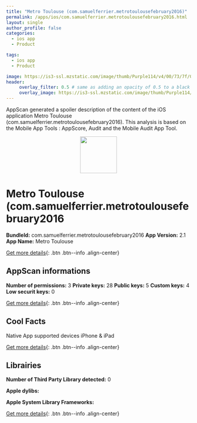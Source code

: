 ```yaml
---
title: "Metro Toulouse (com.samuelferrier.metrotoulousefebruary2016)"
permalink: /apps/ios/com.samuelferrier.metrotoulousefebruary2016.html
layout: single
author_profile: false
categories: 
  - ios app 
  - Product 

tags: 
  - ios app 
  - Product 

image: https://is3-ssl.mzstatic.com/image/thumb/Purple114/v4/00/73/7f/00737f14-66fb-9940-e0bb-a887ab9c05ad/AppIcon-1-0-1x_U007emarketing-0-0-85-220-0-10.png/512x512bb.jpg
header: 
     overlay_filter: 0.5 # same as adding an opacity of 0.5 to a black background
     overlay_image: https://is3-ssl.mzstatic.com/image/thumb/Purple114/v4/00/73/7f/00737f14-66fb-9940-e0bb-a887ab9c05ad/AppIcon-1-0-1x_U007emarketing-0-0-85-220-0-10.png/512x512bb.jpg
---
```

AppScan generated a spoiler description of the content of the iOS application Metro Toulouse (com.samuelferrier.metrotoulousefebruary2016). This analysis is based on the Mobile App Tools : AppScore, Audit and the Mobile Audit App Tool.

  
  
<div style="text-align: center;"><img src="https://is3-ssl.mzstatic.com/image/thumb/Purple114/v4/00/73/7f/00737f14-66fb-9940-e0bb-a887ab9c05ad/AppIcon-1-0-1x_U007emarketing-0-0-85-220-0-10.png/512x512bb.jpg" width="100" height="100"></div>  
  
# Metro Toulouse (com.samuelferrier.metrotoulousefebruary2016

**BundleId:** com.samuelferrier.metrotoulousefebruary2016
**App Version:** 2.1
**App Name:** Metro Toulouse


[Get more details](/pricing.html){: .btn .btn--info .align-center}  
  
## AppScan informations 

**Number of permissions:** 3
**Private keys:** 28
**Public keys:** 5
**Custom keys:** 4
**Low securit keys:** 0
  
[Get more details](/pricing.html){: .btn .btn--info .align-center}

## Cool Facts

Native App
supported devices iPhone & iPad
  
[Get more details](/pricing.html){: .btn .btn--info .align-center}

## Librairies 
**Number of Third Party Library detected:** 0

**Apple dylibs:**


**Apple System Library Frameworks:**


  
[Get more details](/pricing.html){: .btn .btn--info .align-center}

